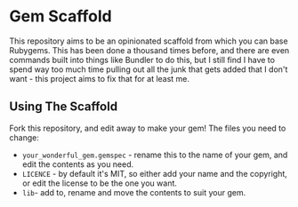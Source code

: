 # Gem Scaffold

This repository aims to be an opinionated scaffold from which you can base Rubygems. This has been done a thousand times before, and there are even commands built into things like Bundler to do this, but I still find I have to spend way too much time pulling out all the junk that gets added that I don't want - this project aims to fix that for at least me.

## Using The Scaffold

Fork this repository, and edit away to make your gem! The files you need to change:

* `your_wonderful_gem.gemspec` - rename this to the name of your gem, and edit the contents as you need.
* `LICENCE` - by default it's MIT, so either add your name and the copyright, or edit the license to be the one you want.
* `lib`- add to, rename and move the contents to suit your gem.
